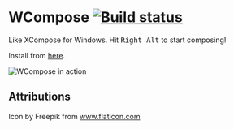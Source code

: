 WCompose [![Build status](https://ci.appveyor.com/api/projects/status/0epfncng3b4i4d8c?svg=true)](https://ci.appveyor.com/project/Porges/wcompose)
========

Like XCompose for Windows. Hit <kbd>Right Alt</kbd> to start composing!

Install from [here](https://wcompose.blob.core.windows.net/beta/WCompose.application).

![WCompose in action](https://wcompose.blob.core.windows.net/beta/wcompose.png)



Attributions
------------

Icon by Freepik from www.flaticon.com 
